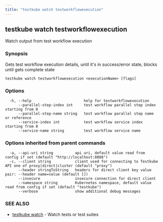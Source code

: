 ```yaml
---
title: "testkube watch testworkflowexecution"
---
```

<head>
  <meta name="docsearch:indexPrefix" content="reference-doc" />
</head>

## testkube watch testworkflowexecution

Watch output from test workflow execution

### Synopsis

Gets test workflow execution details, until it's in success/error state, blocks until gets complete state

```
testkube watch testworkflowexecution <executionName> [flags]
```

### Options

```
  -h, --help                        help for testworkflowexecution
      --parallel-step-index int     test workflow parallel step index starting from 0
      --parallel-step-name string   test workflow parallel step name or reference
      --service-index int           test workflow service index starting from 0
      --service-name string         test workflow service name
```

### Options inherited from parent commands

```
  -a, --api-uri string          api uri, default value read from config if set (default "http://localhost:8088")
  -c, --client string           client used for connecting to Testkube API one of proxy|direct|cluster (default "proxy")
      --header stringToString   headers for direct client key value pair: --header name=value (default [])
      --insecure                insecure connection for direct client
      --namespace string        Kubernetes namespace, default value read from config if set (default "testkube")
      --verbose                 show additional debug messages
```

### SEE ALSO

* [testkube watch](testkube-watch.md)	 - Watch tests or test suites

